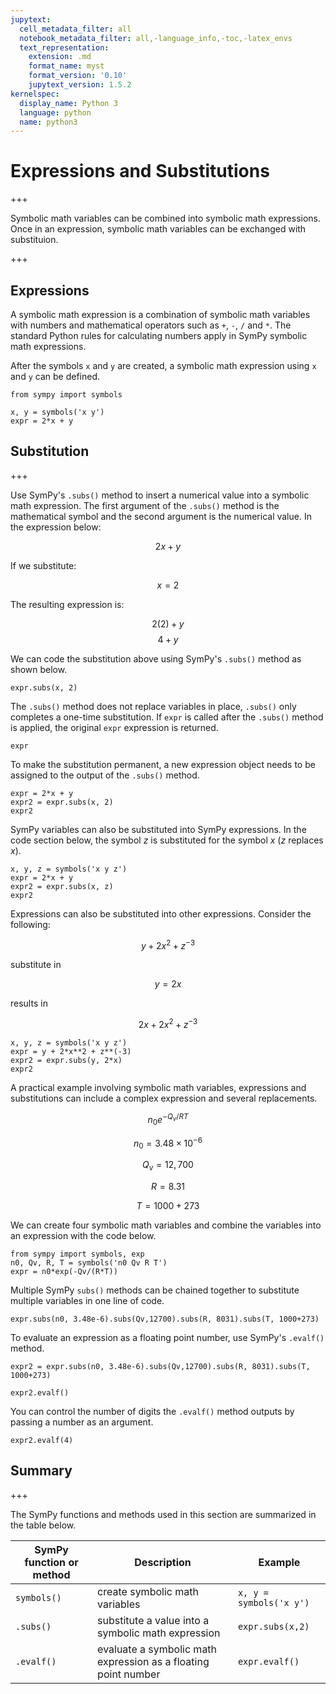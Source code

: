 ```yaml
---
jupytext:
  cell_metadata_filter: all
  notebook_metadata_filter: all,-language_info,-toc,-latex_envs
  text_representation:
    extension: .md
    format_name: myst
    format_version: '0.10'
    jupytext_version: 1.5.2
kernelspec:
  display_name: Python 3
  language: python
  name: python3
---
```


# Expressions and Substitutions

+++

Symbolic math variables can be combined into symbolic math expressions. Once in an expression, symbolic math variables can be exchanged with substituion.

+++

## Expressions

A symbolic math expression is a combination of symbolic math variables with numbers and mathematical operators such as ```+```, ```-```, ```/``` and ```*```. The standard Python rules for calculating numbers apply in SymPy symbolic math expressions.

After the symbols ```x``` and ```y``` are created, a symbolic math expression using ```x``` and ```y``` can be defined.

```{code-cell} ipython3
from sympy import symbols

x, y = symbols('x y')
expr = 2*x + y
```

## Substitution

+++

Use SymPy's ```.subs()``` method to insert a numerical value into a symbolic math expression. The first argument of the ```.subs()``` method is the mathematical symbol and the second argument is the numerical value. In the expression below:

$$ 2x + y $$

If we substitute:

$$ x = 2 $$

The resulting expression is:

$$ 2(2) + y $$
$$ 4 + y $$

We can code the substitution above using SymPy's ```.subs()``` method as shown below.

```{code-cell} ipython3
expr.subs(x, 2)
```

The ```.subs()``` method does not replace variables in place, ```.subs()``` only completes a one-time substitution. If ```expr``` is called after the ```.subs()``` method is applied, the original ```expr``` expression is returned.

```{code-cell} ipython3
expr
```

To make the substitution permanent, a new expression object needs to be assigned to the output of the ```.subs()``` method.

```{code-cell} ipython3
expr = 2*x + y
expr2 = expr.subs(x, 2)
expr2
```

SymPy variables can also be substituted into SymPy expressions. In the code section below, the symbol $z$ is substituted for the symbol $x$ ($z$ replaces $x$).

```{code-cell} ipython3
x, y, z = symbols('x y z')
expr = 2*x + y
expr2 = expr.subs(x, z)
expr2
```

Expressions can also be substituted into other expressions. Consider the following:

$$ y + 2x^2 + z^{-3} $$

substitute in

$$ y = 2x $$

results in

$$ 2x + 2x^2 + z^{-3} $$

```{code-cell} ipython3
x, y, z = symbols('x y z')
expr = y + 2*x**2 + z**(-3)
expr2 = expr.subs(y, 2*x)
expr2
```

A practical example involving symbolic math variables, expressions and substitutions can include a complex expression and several replacements.

$$ n_0e^{-Q_v/RT} $$

$$ n_0 = 3.48 \times 10^{-6} $$

$$ Q_v = 12,700 $$

$$ R = 8.31 $$

$$ T = 1000 + 273 $$

We can create four symbolic math variables and combine the variables into an expression with the code below.

```{code-cell} ipython3
from sympy import symbols, exp
n0, Qv, R, T = symbols('n0 Qv R T')
expr = n0*exp(-Qv/(R*T))
```

Multiple SymPy ```subs()``` methods can be chained together to substitute multiple variables in one line of code.

```{code-cell} ipython3
expr.subs(n0, 3.48e-6).subs(Qv,12700).subs(R, 8031).subs(T, 1000+273)
```

To evaluate an expression as a floating point number, use SymPy's ```.evalf()``` method.

```{code-cell} ipython3
expr2 = expr.subs(n0, 3.48e-6).subs(Qv,12700).subs(R, 8031).subs(T, 1000+273)
```

```{code-cell} ipython3
expr2.evalf()
```

You can control the number of digits the ```.evalf()``` method outputs by passing a number as an argument.

```{code-cell} ipython3
expr2.evalf(4)
```

## Summary

+++

The SymPy functions and methods used in this section are summarized in the table below.

| SymPy function or method | Description | Example |
| --- | --- | --- |
| ```symbols()``` | create symbolic math variables | ```x, y = symbols('x y')``` |
| ```.subs()``` | substitute a value into a symbolic math expression | ```expr.subs(x,2)``` |
| ```.evalf()``` | evaluate a symbolic math expression as a floating point number | ```expr.evalf()``` |
